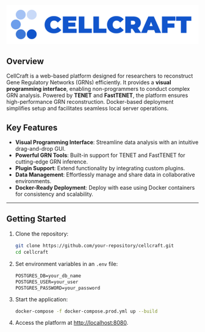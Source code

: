 <img src="https://github.com/cxinsys/cellcraft/blob/807998fda59e15e185ea9d2835ff7b81a884460f/frontend/src/assets/cellcraft_logo_text.png"/>

## Overview

CellCraft is a web-based platform designed for researchers to reconstruct Gene Regulatory Networks (GRNs) efficiently. It provides a **visual programming interface**, enabling non-programmers to conduct complex GRN analysis. Powered by **TENET** and **FastTENET**, the platform ensures high-performance GRN reconstruction. Docker-based deployment simplifies setup and facilitates seamless local server operations.

## Key Features
- **Visual Programming Interface**: Streamline data analysis with an intuitive drag-and-drop GUI.
- **Powerful GRN Tools**: Built-in support for TENET and FastTENET for cutting-edge GRN inference.
- **Plugin Support**: Extend functionality by integrating custom plugins.
- **Data Management**: Effortlessly manage and share data in collaborative environments.
- **Docker-Ready Deployment**: Deploy with ease using Docker containers for consistency and scalability.

---

## Getting Started

1. Clone the repository:
   ```bash
   git clone https://github.com/your-repository/cellcraft.git
   cd cellcraft
   ```

2. Set environment variables in an `.env` file:
   ```dotenv
   POSTGRES_DB=your_db_name
   POSTGRES_USER=your_user
   POSTGRES_PASSWORD=your_password
   ```

3. Start the application:
   ```bash
   docker-compose -f docker-compose.prod.yml up --build
   ```

4. Access the platform at [http://localhost:8080](http://localhost:8080).
